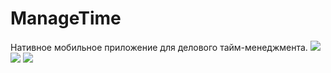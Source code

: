 # ManageTime
Нативное мобильное приложение для делового тайм-менеджмента.
![](https://github.com/GrechiskinNikolay/ManageTime/blob/master/images/Аннотация%202020-09-08%20155357.png)
![](https://github.com/GrechiskinNikolay/ManageTime/blob/master/images/Аннотация%202020-09-08%20155328.png)
![](https://github.com/GrechiskinNikolay/ManageTime/blob/master/images/Аннотация%202020-09-08%20155257.png)
